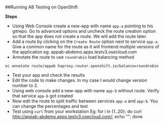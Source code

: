 ##Running AB Testing on OpenShift

**Steps**

* Using Web Console create a new-app with name `app-a` pointing to his gitrepo. Go to advanced options and uncheck the route creation option so that the app does not create a route. We will add the route later.
* Add a route by clicking on the `Create Route` option next to service `app-a`. Give a common name for the route as it will frontend multiple versions of the application eg: appab-abdemo.apps.testv3.osecloud.com
*  Annotate the route to use `roundrobin` load balancing method

``` 
oc annotate route/appab haproxy.router.openshift.io/balance=roundrobin
```

* Test your app and check the results
* Edit the code to make changes. In my case I would change version number to 2.
* Using web console add a new-app with name `app-b` without route. Verify that service `app-b` got created
* Now edit the route to split traffic between services `app-a` and `app-b`. You can change the percentages and test
* Test using `curl` from your workstation
Eg: for i in {1..20}; do curl http://appab-abdemo.apps.testv3.osecloud.com/; echo ""; done


